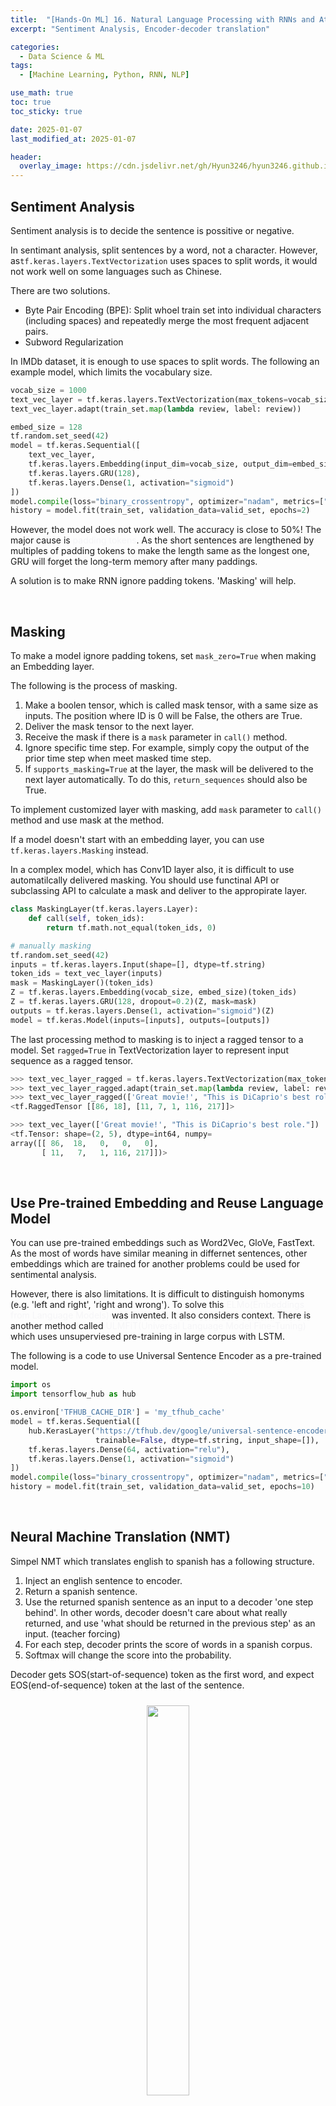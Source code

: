 ```yaml
---
title:  "[Hands-On ML] 16. Natural Language Processing with RNNs and Attention - 2"
excerpt: "Sentiment Analysis, Encoder-decoder translation"

categories:
  - Data Science & ML
tags:
  - [Machine Learning, Python, RNN, NLP]

use_math: true
toc: true
toc_sticky: true

date: 2025-01-07
last_modified_at: 2025-01-07

header:
  overlay_image: https://cdn.jsdelivr.net/gh/Hyun3246/hyun3246.github.io@master/image/overlay image/Hands-on ML.png
---
```

## Sentiment Analysis
Sentiment analysis is to decide the sentence is possitive or negative.

In sentimant analysis, split sentences by a word, not a character. However, as`tf.keras.layers.TextVectorization` uses spaces to split words, it would not work well on some languages such as Chinese.

There are two solutions.

- Byte Pair Encoding (BPE): Split whoel train set into individual characters (including spaces) and repeatedly merge the most frequent adjacent pairs. 
- Subword Regularization

In IMDb dataset, it is enough to use spaces to split words. The following an example model, which limits the vocabulary size.

```python
vocab_size = 1000
text_vec_layer = tf.keras.layers.TextVectorization(max_tokens=vocab_size)
text_vec_layer.adapt(train_set.map(lambda review, label: review))

embed_size = 128
tf.random.set_seed(42)
model = tf.keras.Sequential([
    text_vec_layer,
    tf.keras.layers.Embedding(input_dim=vocab_size, output_dim=embed_size),
    tf.keras.layers.GRU(128),
    tf.keras.layers.Dense(1, activation="sigmoid")
])
model.compile(loss="binary_crossentropy", optimizer="nadam", metrics=["accuracy"])
history = model.fit(train_set, validation_data=valid_set, epochs=2)
```

However, the model does not work well. The accuracy is close to 50%! The major cause is <span style="color:#F5F5F7">padding tokens</span>. As the short sentences are lengthened by multiples of padding tokens to make the length same as the longest one, GRU will forget the long-term memory after many paddings. 

A solution is to make RNN ignore padding tokens. 'Masking' will help.

<br/>

## Masking
To make a model ignore padding tokens, set `mask_zero=True` when making an Embedding layer.

The following is the process of masking.

1. Make a boolen tensor, which is called mask tensor, with a same size as inputs. The position where ID is 0 will be False, the others are True.
2. Deliver the mask tensor to the next layer.
3. Receive the mask if there is a `mask` parameter in `call()` method.
4. Ignore specific time step. For example, simply copy the output of the prior time step when meet masked time step.
5. If `supports_masking=True` at the layer, the mask will be delivered to the next layer automatically. To do this, `return_sequences` should also be True.

To implement customized layer with masking, add `mask` parameter to `call()` method and use mask at the method.

If a model doesn't start with an embedding layer, you can use `tf.keras.layers.Masking` instead.

In a complex model, which has Conv1D layer also, it is difficult to use automatilcally delivered masking. You should use functinal API or subclassing API to calculate a mask and deliver to the appropirate layer.

```python
class MaskingLayer(tf.keras.layers.Layer):
    def call(self, token_ids):
        return tf.math.not_equal(token_ids, 0)

# manually masking
tf.random.set_seed(42)
inputs = tf.keras.layers.Input(shape=[], dtype=tf.string)
token_ids = text_vec_layer(inputs)
mask = MaskingLayer()(token_ids)
Z = tf.keras.layers.Embedding(vocab_size, embed_size)(token_ids)
Z = tf.keras.layers.GRU(128, dropout=0.2)(Z, mask=mask)
outputs = tf.keras.layers.Dense(1, activation="sigmoid")(Z)
model = tf.keras.Model(inputs=[inputs], outputs=[outputs])
```
The last processing method to masking is to inject a ragged tensor to a model. Set `ragged=True` in TextVectorization layer to represent input sequence as a ragged tensor.

```python
>>> text_vec_layer_ragged = tf.keras.layers.TextVectorization(max_tokens=vocab_size, ragged=True)
>>> text_vec_layer_ragged.adapt(train_set.map(lambda review, label: review))
>>> text_vec_layer_ragged(['Great movie!', "This is DiCaprio's best role."])    # ragged tensor
<tf.RaggedTensor [[86, 18], [11, 7, 1, 116, 217]]>

>>> text_vec_layer(['Great movie!', "This is DiCaprio's best role."])       # normal tensor
<tf.Tensor: shape=(2, 5), dtype=int64, numpy=
array([[ 86,  18,   0,   0,   0],
       [ 11,   7,   1, 116, 217]])>
```

<br/>

## Use Pre-trained Embedding and Reuse Language Model
You can use pre-trained embeddings such as Word2Vec, GloVe, FastText. As the most of words have similar meaning in differnet sentences, other embeddings which are trained for another problems could be used for sentimental analysis.

However, there is also limitations. It is difficult to distinguish homonyms (e.g. 'left and right', 'right and wrong'). To solve this <span style="color:#F5F5F7">ELMo(Embeddings from Language Models)</span> was invented. It also considers context. There is another method called <span style="color:#F5F5F7">ULMFiT(Universal Language Model Fine-Tuning)</span> which uses unsuperviesed pre-training in large corpus with LSTM.

The following is a code to use Universal Sentence Encoder as a pre-trained model.

```python
import os
import tensorflow_hub as hub

os.environ['TFHUB_CACHE_DIR'] = 'my_tfhub_cache'
model = tf.keras.Sequential([
    hub.KerasLayer("https://tfhub.dev/google/universal-sentence-encoder/4",
                   trainable=False, dtype=tf.string, input_shape=[]),
    tf.keras.layers.Dense(64, activation="relu"),
    tf.keras.layers.Dense(1, activation="sigmoid")
])
model.compile(loss="binary_crossentropy", optimizer="nadam", metrics=["accuracy"])
history = model.fit(train_set, validation_data=valid_set, epochs=10)
```

<br/>

## Neural Machine Translation (NMT)
Simpel NMT which translates english to spanish has a following structure.

1. Inject an english sentence to encoder.
2. Return a spanish sentence.
3. Use the returned spanish sentence as an input to a decoder 'one step behind'. In other words, decoder doesn't care about what really returned, and use 'what should be returned in the previous step' as an input. (teacher forcing)
4. For each step, decoder prints the score of words in a spanish corpus.
5. Softmax will change the score into the probability.

Decoder gets SOS(start-of-sequence) token as the first word, and expect EOS(end-of-sequence) token at the last of the sentence.
<br/>
<figure style="display:block; text-align:center;">
  <img src="https://cdn.jsdelivr.net/gh/Hyun3246/hyun3246.github.io@master/image/Hands-On ML/Structure of Endocer-Decoder translator.png"
       style="width: 40%; height: auto; margin:10px">
</figure>
<br/>

During prediction, there is no sentence to inject to decoder(because there is no target sentence). Instead, inject the prior output of decoder.

<br/>
<figure style="display:block; text-align:center;">
  <img src="https://cdn.jsdelivr.net/gh/Hyun3246/hyun3246.github.io@master/image/Hands-On ML/Structure of Endocer-Decoder during prediction.png"
       style="width: 40%; height: auto; margin:10px">
</figure>
<br/>

Let's build a model. After parsing and shuffling, two TextVectorization model are needed for each language.

```python
vocab_size = 1000
max_length = 50     # max length of sentence in a dataset
text_vec_layer_en = tf.keras.layers.TextVectorization(vocab_size, output_sequence_length=max_length)
text_vec_layer_es = tf.keras.layers.TextVectorization(vocab_size, output_sequence_length=max_length)
text_vec_layer_en.adapt(sentences_en)
text_vec_layer_es.adapt([f"startofseq {s} endofseq" for s in sentences_es])     # for spanish, add SOS and EOS
```
As the model is not sequential, we use functional API.

We need two text inputs, one for encoder and the other for decoder. And encode the sentences use TextVectorization layer.

```python
# prepare inputs
encoder_inputs = tf.keras.layers.Input(shape=[], dtype=tf.string)
decoder_inputs = tf.keras.layers.Input(shape=[], dtype=tf.string)

# encoding
embed_size=128
encoder_inputs_ids = text_vec_layer_en(encoder_inputs)
decoder_inputs_ids = text_vec_layer_es(decoder_inputs)
encoder_embeddings_layer = tf.keras.layers.Embedding(vocab_size, embed_size, mask_zero=True)
decoder_embeddings_layer = tf.keras.layers.Embedding(vocab_size, embed_size, mask_zero=True)
encoder_embeddings = encoder_embeddings_layer(encoder_inputs_ids)
decoder_embeddings = decoder_embeddings_layer(decoder_inputs_ids)
```

Then, deliver embedded inputs to encoder.

```python
# encoder
encoder = tf.keras.layers.LSTM(512, return_state=True)
encoder_outputs, *encoder_state = encoder(encoder_embeddings)

# decoder
decoder = tf.keras.layers.LSTM(512, return_sequences=True)
decoder_outputs = decoder(decoder_embeddings, initial_state=encoder_state)

# get probability
output_layer = tf.keras.layers.Dense(vocab_size, activation="softmax")
Y_proba = output_layer(decoder_outputs)
```
After compiling and training, the model will work.

However, making a prediciton is not simple. It would not work by calling `model.predict()`. As decoder expects the predicted word of the prior step as an input, <span style="color:#F5F5F7">we can build a customized memory cell thar records the previous outputs</span>, or <span style="color:#F5F5F7">call model multiple times and predict one word more for each step</span>.

The following function repeatedly predicts one word at a time and stop when meet EOS.

```python
def translate(sentence_en):
    translation = ''
    for word_idx in range(max_length):
        X = np.array([sentence_en])
        X_dec = np.array(['startofseq ' + translation])
        y_proba = model.predict((X, X_dec))[0, word_idx]
        predicted_word_id = np.argmax(y_proba)
        predicted_word = text_vec_layer_es.get_vocabulary()[predicted_word_id]
        if predicted_word == 'endofseq':
            break
        translation += ' ' + predicted_word
    return translation.strip()
```
<br/>

[Go for Codes](https://github.com/Hyun3246/Warehouse/blob/8240f332bfdf1b8dac1ea2695cb1929738226ba5/Hands-On%20ML/Chapter_16_NLP_with_RNNs_and_Attention.ipynb)


<br/>
<br/>

*All images, except those with separate source indications, are excerpted from lecture materials.*
